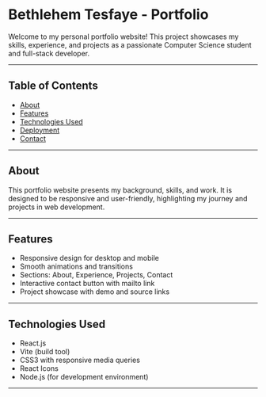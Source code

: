 # Bethlehem Tesfaye - Portfolio

Welcome to my personal portfolio website! This project showcases my skills, experience, and projects as a passionate Computer Science student and full-stack developer.

---

## Table of Contents

- [About](#about)  
- [Features](#features)  
- [Technologies Used](#technologies-used) 
- [Deployment](#deployment)  
- [Contact](#contact)  

---

## About

This portfolio website presents my background, skills, and work. It is designed to be responsive and user-friendly, highlighting my journey and projects in web development.

---

## Features

- Responsive design for desktop and mobile  
- Smooth animations and transitions  
- Sections: About, Experience, Projects, Contact  
- Interactive contact button with mailto link  
- Project showcase with demo and source links  

---

## Technologies Used

- React.js  
- Vite (build tool)  
- CSS3 with responsive media queries  
- React Icons  
- Node.js (for development environment)  

---


